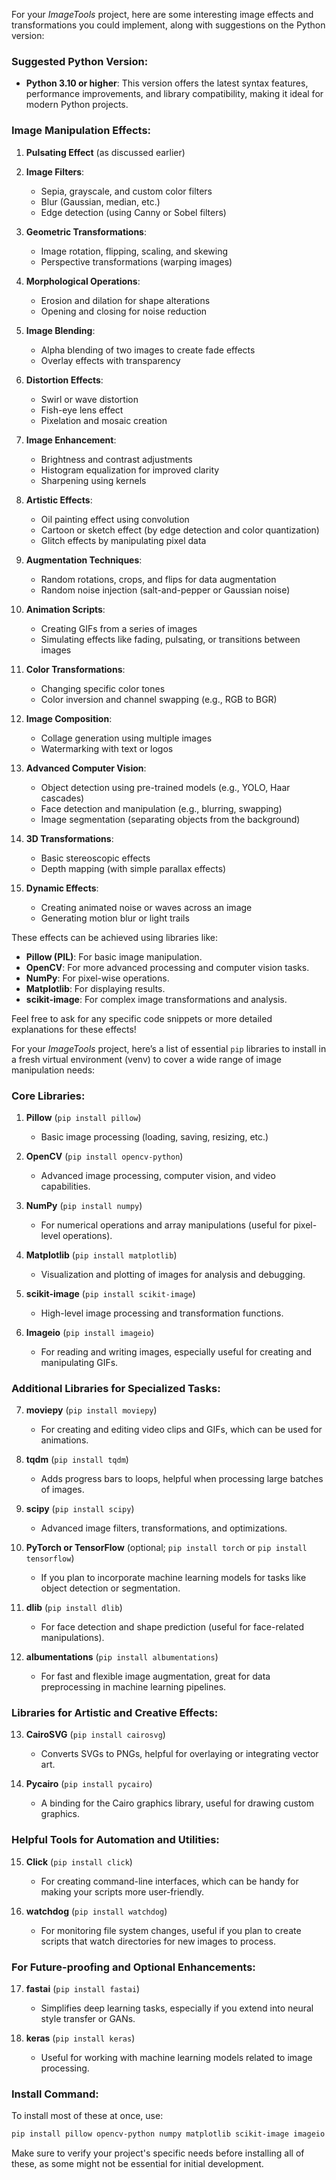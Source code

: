 For your *ImageTools* project, here are some interesting image effects and transformations you could implement, along with suggestions on the Python version:

### Suggested Python Version:
- **Python 3.10 or higher**: This version offers the latest syntax features, performance improvements, and library compatibility, making it ideal for modern Python projects.

### Image Manipulation Effects:
1. **Pulsating Effect** (as discussed earlier)
2. **Image Filters**:
   - Sepia, grayscale, and custom color filters
   - Blur (Gaussian, median, etc.)
   - Edge detection (using Canny or Sobel filters)

3. **Geometric Transformations**:
   - Image rotation, flipping, scaling, and skewing
   - Perspective transformations (warping images)

4. **Morphological Operations**:
   - Erosion and dilation for shape alterations
   - Opening and closing for noise reduction

5. **Image Blending**:
   - Alpha blending of two images to create fade effects
   - Overlay effects with transparency

6. **Distortion Effects**:
   - Swirl or wave distortion
   - Fish-eye lens effect
   - Pixelation and mosaic creation

7. **Image Enhancement**:
   - Brightness and contrast adjustments
   - Histogram equalization for improved clarity
   - Sharpening using kernels

8. **Artistic Effects**:
   - Oil painting effect using convolution
   - Cartoon or sketch effect (by edge detection and color quantization)
   - Glitch effects by manipulating pixel data

9. **Augmentation Techniques**:
   - Random rotations, crops, and flips for data augmentation
   - Random noise injection (salt-and-pepper or Gaussian noise)

10. **Animation Scripts**:
    - Creating GIFs from a series of images
    - Simulating effects like fading, pulsating, or transitions between images

11. **Color Transformations**:
    - Changing specific color tones
    - Color inversion and channel swapping (e.g., RGB to BGR)

12. **Image Composition**:
    - Collage generation using multiple images
    - Watermarking with text or logos

13. **Advanced Computer Vision**:
    - Object detection using pre-trained models (e.g., YOLO, Haar cascades)
    - Face detection and manipulation (e.g., blurring, swapping)
    - Image segmentation (separating objects from the background)

14. **3D Transformations**:
    - Basic stereoscopic effects
    - Depth mapping (with simple parallax effects)

15. **Dynamic Effects**:
    - Creating animated noise or waves across an image
    - Generating motion blur or light trails

These effects can be achieved using libraries like:
- **Pillow (PIL)**: For basic image manipulation.
- **OpenCV**: For more advanced processing and computer vision tasks.
- **NumPy**: For pixel-wise operations.
- **Matplotlib**: For displaying results.
- **scikit-image**: For complex image transformations and analysis.

Feel free to ask for any specific code snippets or more detailed explanations for these effects!

For your *ImageTools* project, here’s a list of essential `pip` libraries to install in a fresh virtual environment (venv) to cover a wide range of image manipulation needs:

### Core Libraries:
1. **Pillow** (`pip install pillow`)
   - Basic image processing (loading, saving, resizing, etc.)

2. **OpenCV** (`pip install opencv-python`)
   - Advanced image processing, computer vision, and video capabilities.

3. **NumPy** (`pip install numpy`)
   - For numerical operations and array manipulations (useful for pixel-level operations).

4. **Matplotlib** (`pip install matplotlib`)
   - Visualization and plotting of images for analysis and debugging.

5. **scikit-image** (`pip install scikit-image`)
   - High-level image processing and transformation functions.

6. **Imageio** (`pip install imageio`)
   - For reading and writing images, especially useful for creating and manipulating GIFs.

### Additional Libraries for Specialized Tasks:
7. **moviepy** (`pip install moviepy`)
   - For creating and editing video clips and GIFs, which can be used for animations.

8. **tqdm** (`pip install tqdm`)
   - Adds progress bars to loops, helpful when processing large batches of images.

9. **scipy** (`pip install scipy`)
   - Advanced image filters, transformations, and optimizations.

10. **PyTorch or TensorFlow** (optional; `pip install torch` or `pip install tensorflow`)
    - If you plan to incorporate machine learning models for tasks like object detection or segmentation.

11. **dlib** (`pip install dlib`)
    - For face detection and shape prediction (useful for face-related manipulations).

12. **albumentations** (`pip install albumentations`)
    - For fast and flexible image augmentation, great for data preprocessing in machine learning pipelines.

### Libraries for Artistic and Creative Effects:
13. **CairoSVG** (`pip install cairosvg`)
    - Converts SVGs to PNGs, helpful for overlaying or integrating vector art.

14. **Pycairo** (`pip install pycairo`)
    - A binding for the Cairo graphics library, useful for drawing custom graphics.

### Helpful Tools for Automation and Utilities:
15. **Click** (`pip install click`)
    - For creating command-line interfaces, which can be handy for making your scripts more user-friendly.

16. **watchdog** (`pip install watchdog`)
    - For monitoring file system changes, useful if you plan to create scripts that watch directories for new images to process.

### For Future-proofing and Optional Enhancements:
17. **fastai** (`pip install fastai`)
    - Simplifies deep learning tasks, especially if you extend into neural style transfer or GANs.

18. **keras** (`pip install keras`)
    - Useful for working with machine learning models related to image processing.

### Install Command:
To install most of these at once, use:
```bash
pip install pillow opencv-python numpy matplotlib scikit-image imageio moviepy tqdm scipy dlib albumentations cairosvg pycairo click watchdog
```

Make sure to verify your project's specific needs before installing all of these, as some might not be essential for initial development.
